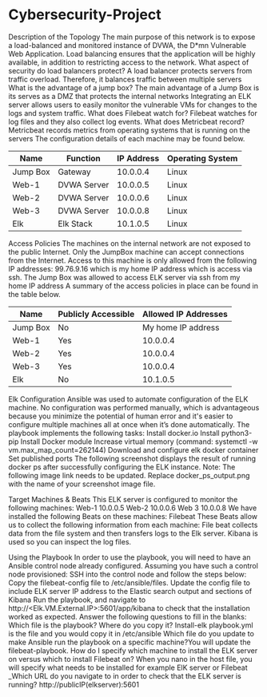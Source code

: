 # Cybersecurity-Project



Description of the Topology
The main purpose of this network is to expose a load-balanced and monitored instance of DVWA, the D*mn Vulnerable Web Application.
Load balancing ensures that the application will be highly available, in addition to restricting access to the network.
 What aspect of security do load balancers protect? A load balancer protects servers from traffic overload.  Therefore, it balances traffic between multiple servers
What is the advantage of a jump box? The main advantage of a Jump Box is its serves as a DMZ that protects the internal networks 
Integrating an ELK server allows users to easily monitor the vulnerable VMs for changes to the logs and system traffic.
 What does Filebeat watch for? Filebeat watches for log files and they also collect log events.
 What does Metricbeat record? Metricbeat records metrics from operating systems that is running on the servers
The configuration details of each machine may be found below. 

| Name     | Function    | IP Address | Operating System |
|----------|-------------|------------|------------------|
| Jump Box | Gateway     | 10.0.0.4   | Linux            |
| Web-1    | DVWA Server | 10.0.0.5   | Linux            |
| Web-2    | DVWA Server | 10.0.0.6   | Linux            |
| Web-3    | DVWA Server | 10.0.0.8   | Linux            |
| Elk      | Elk Stack   | 10.1.0.5   | Linux            |



































Access Policies
The machines on the internal network are not exposed to the public Internet.
Only the JumpBox machine can accept connections from the Internet. Access to this machine is only allowed from the following IP addresses: 99.76.9.16 which is my home IP address which is access via ssh.  The Jump Box was allowed to access ELK server via ssh from my home IP address
A summary of the access policies in place can be found in the table below.

| Name     | Publicly Accessible | Allowed IP Addresses |
|----------|---------------------|----------------------|
| Jump Box | No                  | My home IP address   |
| Web-1    | Yes                 | 10.0.0.4             |
| Web-2    | Yes                 | 10.0.0.4             |
| Web-3    | Yes                 | 10.0.0.4             |
| Elk      | No                  | 10.1.0.5             |


























Elk Configuration
Ansible was used to automate configuration of the ELK machine. No configuration was performed manually, which is advantageous because you minimize the potential of human error and it's easier to configure multiple machines all at once when it’s done automatically.
The playbook implements the following tasks:
Install docker.io
Install python3-pip
Install Docker module
Increase virtual memory (command: systemctl -w vm.max_map_count=262144)
Download and configure elk docker container
Set published ports
The following screenshot displays the result of running docker ps after successfully configuring the ELK instance.
Note: The following image link needs to be updated. Replace docker_ps_output.png with the name of your screenshot image file.









Target Machines & Beats
This ELK server is configured to monitor the following machines:
Web-1 10.0.0.5
Web-2 10.0.0.6
Web 3 10.0.0.8
We have installed the following Beats on these machines:
Filebeat
These Beats allow us to collect the following information from each machine:
File beat collects data from the file system and then transfers logs to the Elk server.  Kibana is used so you can inspect the log files.

Using the Playbook
In order to use the playbook, you will need to have an Ansible control node already configured. Assuming you have such a control node provisioned:
SSH into the control node and follow the steps below:
Copy the filebeat-config file to /etc/ansible/files.
Update the config file to include ELK server IP address to the Elastic search output and sections of Kibana
Run the playbook, and navigate to http://<Elk.VM.External.IP>:5601/app/kibana to check that the installation worked as expected.
 Answer the following questions to fill in the blanks:
Which file is the playbook? Where do you copy it? Install-elk playbook.yml is the file and you would copy it in /etc/ansible
Which file do you update to make Ansible run the playbook on a specific machine?You will update the filebeat-playbook.  How do I specify which machine to install the ELK server on versus which to install Filebeat on? When you nano in the host file, you will specify what needs to be installed for example ElK server or Filebeat
_Which URL do you navigate to in order to check that the ELK server is running?
http://publicIP(elkserver):5601

